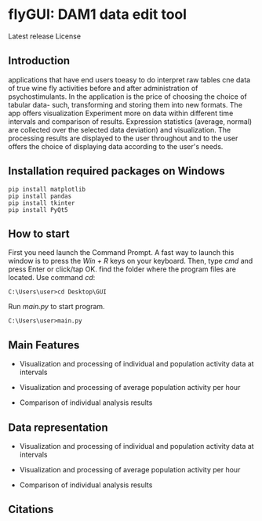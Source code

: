 # flyGUI: DAM1 data edit tool
Latest release
License
## Introduction
applications that have end users toeasy to do
interpret raw tables cne data of true wine fly activities before and after
administration of psychostimulants. In the application is the price of choosing the choice of tabular data-
such, transforming and storing them into new formats. The app offers visualization
Experiment more on data within different time intervals and comparison of results. Expression statistics (average, normal) are collected over the selected data
deviation) and visualization. The processing results are displayed to the user throughout and to the user
offers the choice of displaying data according to the user's needs.
## Installation required packages on Windows
```
pip install matplotlib
pip install pandas
pip install tkinter
pip install PyQt5
```
## How to start
First you need launch the Command Prompt. A fast way to launch this window is to press the *Win + R* keys on your keyboard. Then, type *cmd* and press Enter or click/tap OK.
find the folder where the program files are located. Use command *cd*:
```
C:\Users\user>cd Desktop\GUI
```
Run *main.py* to start program.
```
C:\Users\user>main.py
```

## Main Features
- Visualization and processing of individual and population activity data at intervals

- Visualization and processing of average population activity per hour

- Comparison of individual analysis results
## Data representation
- Visualization and processing of individual and population activity data at intervals

- Visualization and processing of average population activity per hour

- Comparison of individual analysis results

## Citations
